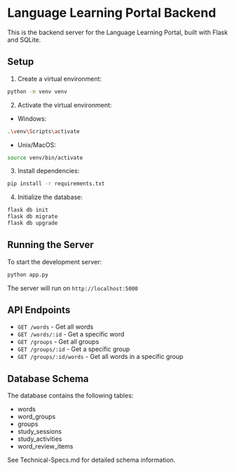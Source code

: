 # Language Learning Portal Backend

This is the backend server for the Language Learning Portal, built with Flask and SQLite.

## Setup

1. Create a virtual environment:
```bash
python -m venv venv
```

2. Activate the virtual environment:
- Windows:
```bash
.\venv\Scripts\activate
```
- Unix/MacOS:
```bash
source venv/bin/activate
```

3. Install dependencies:
```bash
pip install -r requirements.txt
```

4. Initialize the database:
```bash
flask db init
flask db migrate
flask db upgrade
```

## Running the Server

To start the development server:
```bash
python app.py
```

The server will run on `http://localhost:5000`

## API Endpoints

- `GET /words` - Get all words
- `GET /words/:id` - Get a specific word
- `GET /groups` - Get all groups
- `GET /groups/:id` - Get a specific group
- `GET /groups/:id/words` - Get all words in a specific group

## Database Schema

The database contains the following tables:
- words
- word_groups
- groups
- study_sessions
- study_activities
- word_review_items

See Technical-Specs.md for detailed schema information. 